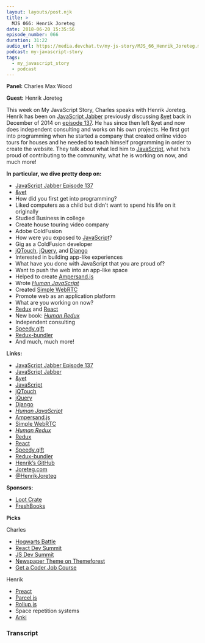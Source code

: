 ```yaml
---
layout: layouts/post.njk
title: >
  MJS 066: Henrik Joreteg
date: 2018-06-20 15:35:56
episode_number: 066
duration: 31:22
audio_url: https://media.devchat.tv/my-js-story/MJS_66_Henrik_Joreteg.mp3
podcast: my-javascript-story
tags:
  - my_javascript_story
  - podcast
---
```


**Panel:** Charles Max Wood

**Guest:** Henrik Joreteg

This week on My JavaScript Story, Charles speaks with Henrik Joreteg. Henrik has been on [JavaScript Jabber](https://devchat.tv/js-jabber) previously discussing [&yet](https://andyet.com/) back in December of 2014 on [episode 137](https://devchat.tv/js-jabber/137-jsj-yet-with-henrik-joreteg-and-phil-roberts). He has since then left &yet and now does independent consulting and works on his own projects. He first got into programming when he started a company that created online video tours for houses and he needed to teach himself programming in order to create the website. They talk about what led him to [JavaScript](https://www.javascript.com/), what he’s proud of contributing to the community, what he is working on now, and much more!

**In particular, we dive pretty deep on:**

- [JavaScript Jabber Episode 137](https://devchat.tv/js-jabber/137-jsj-yet-with-henrik-joreteg-and-phil-roberts)
- [&yet](https://andyet.com/)
- How did you first get into programming?
- Liked computers as a child but didn’t want to spend his life on it originally
- Studied Business in college
- Create house touring video company
- Adobe ColdFusion
- How were you exposed to [JavaScript](https://www.javascript.com/)?
- Gig as a ColdFusion developer
- [jQTouch](http://jqtjs.com/), [jQuery](https://jquery.com/), and [Django](https://www.djangoproject.com/)
- Interested in building app-like experiences
- What have you done with JavaScript that you are proud of?
- Want to push the web into an app-like space
- Helped to create [Ampersand.js](https://ampersandjs.com/)
- Wrote [_Human JavaScript_](http://humanjavascript.com/)
- Created [Simple WebRTC](https://simplewebrtc.com/)
- Promote web as an application platform
- What are you working on now?
- [Redux](https://redux.js.org/) and [React](https://reactjs.org/)
- New book: [_Human Redux_](https://reduxbook.com/)
- Independent consulting
- [Speedy.gift](https://speedy.gift/)
- [Redux-bundler](https://github.com/HenrikJoreteg/redux-bundler)
- And much, much more!

**Links:**

- [JavaScript Jabber Episode 137](https://devchat.tv/js-jabber/137-jsj-yet-with-henrik-joreteg-and-phil-roberts)
- [JavaScript Jabber](https://devchat.tv/js-jabber)
- [&yet](https://andyet.com/)
- [JavaScript](https://www.javascript.com/)
- [jQTouch](http://jqtjs.com/)
- [jQuery](https://jquery.com/)
- [Django](https://www.djangoproject.com/)
- [_Human JavaScript_](http://humanjavascript.com/)
- [Ampersand.js](https://ampersandjs.com/)
- [Simple WebRTC](https://simplewebrtc.com/)
- [_Human Redux_](https://reduxbook.com/)
- [Redux](https://redux.js.org/)
- [React](https://reactjs.org/)
- [Speedy.gift](https://speedy.gift/)
- [Redux-bundler](https://github.com/HenrikJoreteg/redux-bundler)
- [Henrik’s GitHub](https://github.com/HenrikJoreteg)
- [Joreteg.com](https://joreteg.com/)
- [@HenrikJoreteg](https://twitter.com/HenrikJoreteg?ref_src=twsrc%255Egoogle%257Ctwcamp%255Eserp%257Ctwgr%255Eauthor)

**Sponsors:**

- [Loot Crate](https://www.lootcrate.com/)
- [FreshBooks](https://www.freshbooks.com/invoice?ref=11731&utm_source=pbm&utm_medium=affiliate-program&utm_influencer=419364&utm_campaign=podcast-influencers)

**Picks**

Charles

- [Hogwarts Battle](https://www.amazon.com/Potter-Hogwarts-Battle-Cooperative-Building/dp/B01EIKRP0K)
- [React Dev Summit](https://reactdevsummit.com/)
- [JS Dev Summit](https://jsdevsummit.com/)
- [Newspaper Theme on Themeforest](https://themeforest.net/item/newspaper/5489609)
- [Get a Coder Job Course](https://devchat.tv/get-a-coder-job)

Henrik

- [Preact](https://preactjs.com/)
- [Parcel.js](https://parceljs.org/)
- [Rollup.js](https://rollupjs.org/guide/en)
- Space repetition systems
- [Anki](https://apps.ankiweb.net/)

### Transcript
